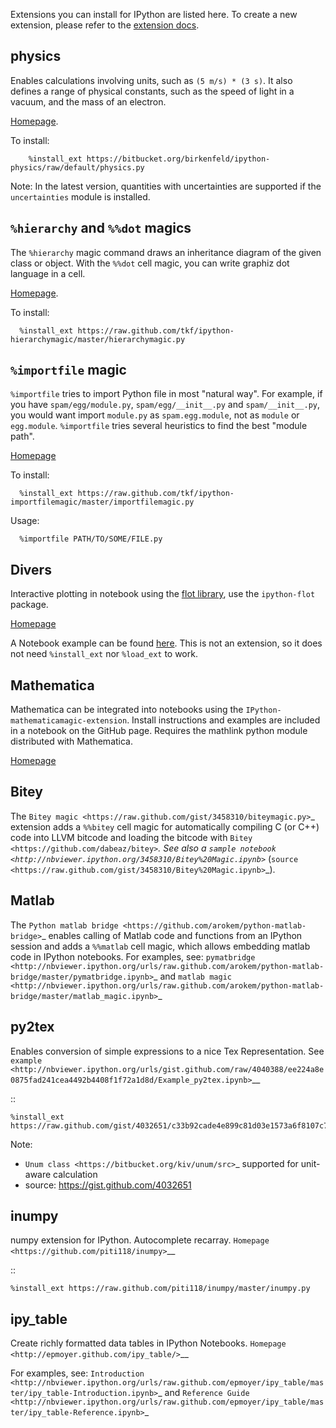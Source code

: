 Extensions you can install for IPython are listed here. To create a new extension, please refer to the [extension docs](http://ipython.org/ipython-doc/dev/config/extensions/index.html).

## physics

Enables calculations involving units, such as `(5 m/s) * (3 s)`. It also defines a range of physical constants, such as the speed of light in a vacuum, and the mass of an electron.

[Homepage](https://bitbucket.org/birkenfeld/ipython-physics).

To install:

```
    %install_ext https://bitbucket.org/birkenfeld/ipython-physics/raw/default/physics.py
```

Note: In the latest version, quantities with uncertainties are supported if the 
`uncertainties` module is installed.

## `%hierarchy` and `%%dot` magics

The `%hierarchy` magic command draws an inheritance diagram of the given class or object.
With the `%%dot` cell magic, you can write graphiz dot language in a cell.

[Homepage](https://github.com/tkf/ipython-hierarchymagic).

To install:

```
  %install_ext https://raw.github.com/tkf/ipython-hierarchymagic/master/hierarchymagic.py
```

## `%importfile` magic

`%importfile` tries to import Python file in most "natural way". For
example, if you have `spam/egg/module.py`, `spam/egg/__init__.py`
and `spam/__init__.py`, you would want import `module.py` as
`spam.egg.module`, not as `module` or `egg.module`.
`%importfile` tries several heuristics to find the best "module path".

[Homepage](https://github.com/tkf/ipython-importfilemagic)

To install:

```
  %install_ext https://raw.github.com/tkf/ipython-importfilemagic/master/importfilemagic.py
```

Usage:

```
  %importfile PATH/TO/SOME/FILE.py
```

## Divers

Interactive plotting in notebook using the [flot library](http://code.google.com/p/flot/),
use the `ipython-flot` package.

[Homepage](https://github.com/crbates/ipython-flot/)

A Notebook example can be found [here](https://gist.github.com/3015819). This is not an extension, so it does not need `%install_ext` nor `%load_ext` to work.

## Mathematica

Mathematica can be integrated into notebooks using the `IPython-mathematicamagic-extension`. Install instructions and examples are included in a notebook on the GitHub page. Requires the mathlink python module distributed with Mathematica.

[Homepage](https://github.com/bjedwards/IPython-mathematicamagic-extension)

## Bitey

The `Bitey magic <https://raw.github.com/gist/3458310/biteymagic.py>`_ extension adds a ``%%bitey`` cell magic for automatically compiling C (or C++) code into LLVM bitcode and loading the bitcode with `Bitey <https://github.com/dabeaz/bitey>`_.  See also a `sample notebook <http://nbviewer.ipython.org/3458310/Bitey%20Magic.ipynb>`_ (`source <https://raw.github.com/gist/3458310/Bitey%20Magic.ipynb>`_).


Matlab 
------

The `Python matlab bridge <https://github.com/arokem/python-matlab-bridge>`_  enables calling of Matlab code and functions from an IPython session and adds a `%%matlab` cell magic, which allows embedding matlab code in IPython notebooks. For examples, see: `pymatbridge <http://nbviewer.ipython.org/urls/raw.github.com/arokem/python-matlab-bridge/master/pymatbridge.ipynb>`_  and   `matlab magic <http://nbviewer.ipython.org/urls/raw.github.com/arokem/python-matlab-bridge/master/matlab_magic.ipynb>`_ 


py2tex
------
Enables conversion of simple expressions to a nice Tex Representation. See `example <http://nbviewer.ipython.org/urls/gist.github.com/raw/4040388/ee224a8e0875fad241cea4492b4408f1f72a1d8d/Example_py2tex.ipynb>`__

::

    %install_ext https://raw.github.com/gist/4032651/c33b92cade4e899c81d03e1573a6f8107c7d470f/py2tex.py

Note:
- `Unum class <https://bitbucket.org/kiv/unum/src>`_ supported for unit-aware calculation
- source: https://gist.github.com/4032651


inumpy
------
numpy extension for IPython. Autocomplete recarray. `Homepage <https://github.com/piti118/inumpy>`__

::

    %install_ext https://raw.github.com/piti118/inumpy/master/inumpy.py


ipy_table
---------
Create richly formatted data tables in IPython Notebooks.  `Homepage <http://epmoyer.github.com/ipy_table/>`__

For examples, see: `Introduction <http://nbviewer.ipython.org/urls/raw.github.com/epmoyer/ipy_table/master/ipy_table-Introduction.ipynb>`_  and   `Reference Guide <http://nbviewer.ipython.org/urls/raw.github.com/epmoyer/ipy_table/master/ipy_table-Reference.ipynb>`_ 
